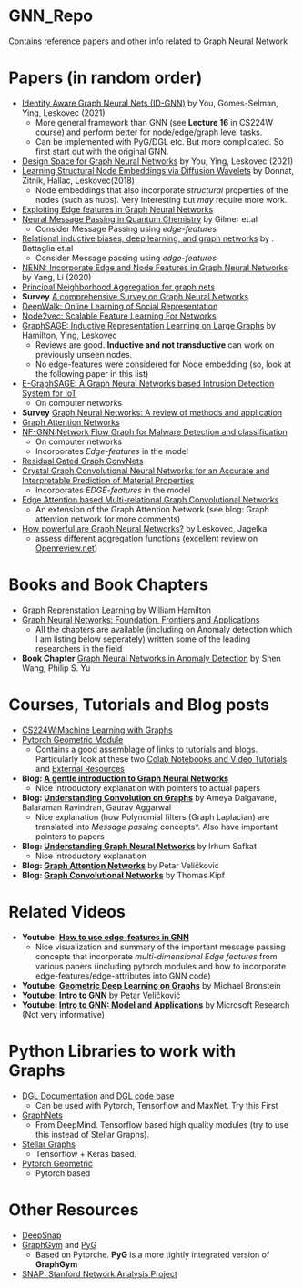 # GNN_Repo
Contains reference papers and other info related to Graph Neural Network

# Papers (in random order)
- [Identity Aware Graph Neural Nets (ID-GNN)](https://arxiv.org/pdf/2101.10320.pdf) by You, Gomes-Selman, Ying, Leskovec (2021)
  - More general framework than GNN (see **Lecture 16** in CS224W course) and perform better for node/edge/graph level tasks. 
  - Can be implemented with PyG/DGL etc. But more complicated. So first start out with the original GNN.
- [Design Space for Graph Neural Networks](https://arxiv.org/pdf/2011.08843.pdf) by You, Ying, Leskovec (2021)
- [Learning Structural Node Embeddings via Diffusion Wavelets](https://arxiv.org/pdf/1710.10321.pdf) by Donnat, Zitnik, Hallac, Leskovec(2018) 
  - Node embeddings that also incorporate *structural* properties of the nodes (such as hubs). Very Interesting but *may* require more work.
- [Exploiting Edge features in Graph Neural Networks](https://arxiv.org/pdf/1809.02709.pdf)
- [Neural Message Passing in Quantum Chemistry](https://arxiv.org/pdf/1704.01212.pdf) by Gilmer et.al
  - Consider Message Passing using *edge-features*
- [Relational inductive biases, deep learning, and graph networks](https://arxiv.org/abs/1806.01261) by . Battaglia et.al
  - Consider Message passing using *edge-features*
- [NENN: Incorporate Edge and Node Features in Graph Neural Networks](http://proceedings.mlr.press/v129/yang20a/yang20a.pdf) by Yang, Li (2020)
- [Principal Neighborhood Aggregation for graph nets](https://docs.google.com/viewer?url=https%3A%2F%2Farxiv.org%2Fpdf%2F2004.05718.pdf)
- **Survey** [A comprehensive Survey on Graph Neural Networks](https://arxiv.org/pdf/1901.00596.pdf)
- [DeepWalk: Online Learning of Social Representation](https://arxiv.org/pdf/1403.6652.pdf)
- [Node2vec: Scalable Feature Learning For Networks](https://arxiv.org/abs/1607.00653)
- [GraphSAGE: Inductive Representation Learning on Large Graphs](https://arxiv.org/abs/1706.02216) by Hamilton, Ying, Leskovec 
  - Reviews are good. **Inductive and not transductive** can work on previously unseen nodes.
  - No edge-features were considered for Node embedding (so, look at the following paper in this list)
- [E-GraphSAGE: A Graph Neural Networks based Intrusion Detection System for IoT](https://arxiv.org/abs/2103.16329) 
  - On computer networks
- **Survey** [Graph Neural Networks: A review of methods and application](https://arxiv.org/abs/1812.08434)  
- [Graph Attention Networks](https://arxiv.org/abs/1710.10903v3) 
- [NF-GNN:Network Flow Graph for Malware Detection and classification](https://arxiv.org/pdf/2103.03939.pdf)
  - On computer networks
  - Incorporates *Edge-features* in the model
- [Residual Gated Graph ConvNets](https://arxiv.org/abs/1711.07553)
- [Crystal Graph Convolutional Neural Networks for an Accurate and
Interpretable Prediction of Material Properties](https://arxiv.org/pdf/1710.10324.pdf)
  - Incorporates *EDGE-features* in the model
- [Edge Attention based Multi-relational Graph Convolutional Networks](https://arxiv.org/pdf/1802.04944v1.pdf) 
  - An extension of the Graph Attention Network (see blog: Graph attention network for more comments)
- [How powerful are Graph Neural Networks?](https://arxiv.org/abs/1810.00826) by Leskovec, Jagelka
  - assess different aggregation functions (excellent review on [Openreview.net](https://openreview.net/forum?id=ryGs6iA5Km))

# Books and Book Chapters
- [Graph Reprenstation Learning](https://www.cs.mcgill.ca/~wlh/grl_book/) by William Hamilton 
- [Graph Neural Networks: Foundation, Frontiers and Applications](https://graph-neural-networks.github.io/#tab-part3)
  - All the chapters are available (including on Anomaly detection which I am listing below seperately) written some of the leading researchers  in the field
- **Book Chapter** [Graph Neural Networks in Anomaly Detection](https://graph-neural-networks.github.io/static/file/chapter26.pdf) by Shen Wang, Philip S. Yu

# Courses, Tutorials and Blog posts
- [CS224W:Machine Learning with Graphs](https://web.stanford.edu/class/cs224w/)
- [Pytorch Geometric Module](https://pytorch-geometric.readthedocs.io/en/latest/notes/introduction.html)
  - Contains a good assemblage of links to tutorials and blogs. Particularly look at these two [Colab Notebooks and Video Tutorials](https://pytorch-geometric.readthedocs.io/en/latest/notes/colabs.html) and [External Resources](https://pytorch-geometric.readthedocs.io/en/latest/notes/resources.html) 
- **Blog: [A gentle introduction to Graph Neural Networks](https://distill.pub/2021/gnn-intro/#other-types-of-graphs-multigraphs-hypergraphs-hypernodes)**
  - Nice introductory explanation with pointers to actual papers
- **Blog: [Understanding Convolution on Graphs](https://distill.pub/2021/understanding-gnns/)** by Ameya Daigavane, Balaraman Ravindran, Gaurav Aggarwal
  - Nice explanation (how Polynomial filters (Graph Laplacian) are translated into *Message passing* concepts*. Also have important pointers to papers
- **Blog: [Understanding Graph Neural Networks](https://irhum.pubpub.org/pub/gnn/release/4)** by Irhum Safkat
  - Nice introductory explanation
- **Blog: [Graph Attention Networks](https://petar-v.com/GAT/)** by Petar Veličković
- **Blog: [Graph Convolutional Networks](https://tkipf.github.io/graph-convolutional-networks/)** by Thomas Kipf

# Related Videos
- **Youtube: [How to use edge-features in GNN](https://www.youtube.com/watch?v=mdWQYYapvR8)**
  - Nice visualization and summary of the important message passing concepts that incorporate *multi-dimensional Edge features* from various papers (including pytorch modules and how to incorporate edge-features/edge-attributes into GNN code)
-  **Youtube: [Geometric Deep Learning on Graphs](https://www.youtube.com/watch?v=b187J4ndZWY&list=WL&index=92&t=20s)** by Michael Bronstein
-  **Youtube: [Intro to GNN](https://www.youtube.com/watch?v=8owQBFAHw7E)** by Petar Veličković 
-  **Youtube: [Intro to GNN: Model and Applications](https://www.youtube.com/watch?v=zCEYiCxrL_0)** by Microsoft Research (Not very informative)  

# Python Libraries to work with Graphs
- [DGL Documentation](https://docs.dgl.ai/index.html) and [DGL code base](https://github.com/dmlc/dgl)
  - Can be used with Pytorch, Tensorflow and MaxNet. Try this First
- [GraphNets](https://github.com/deepmind/graph_nets) 
  - From DeepMind. Tensorflow based high quality modules (try to use this instead of Stellar Graphs). 
- [Stellar Graphs](https://stellargraph.readthedocs.io/en/stable/README.html)
  - Tensorflow + Keras based. 
- [Pytorch Geometric](https://pytorch-geometric.readthedocs.io/en/latest/modules/nn.html)
  - Pytorch based  


# Other Resources
- [DeepSnap](https://snap.stanford.edu/deepsnap/)
- [GraphGym](https://github.com/snap-stanford/GraphGym) and [PyG](https://www.pyg.org/)
  - Based on Pytorche. **PyG** is a more tightly integrated version of **GraphGym** 
- [SNAP: Stanford Network Analysis Project](http://snap.stanford.edu/index.html)
